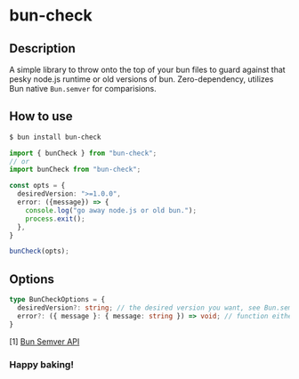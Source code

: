 # bun-check

## Description

A simple library to throw onto the top of your bun files to guard against that pesky node.js runtime or old versions of bun. Zero-dependency, utilizes Bun native `Bun.semver` for comparisions.

## How to use
```bash
$ bun install bun-check
```

```typescript
import { bunCheck } from "bun-check";
// or
import bunCheck from "bun-check";

const opts = {
  desiredVersion: ">=1.0.0",
  error: ({message}) => {
    console.log("go away node.js or old bun.");
    process.exit();
  },
}

bunCheck(opts);
```

## Options

```typescript
type BunCheckOptions = {
  desiredVersion?: string; // the desired version you want, see Bun.semver API [1]
  error?: ({ message }: { message: string }) => void; // function either throws (default) or if provided an error callback, will fire that instead
}
```

[1] [Bun Semver API](https://bun.sh/docs/api/semver)


### Happy baking!